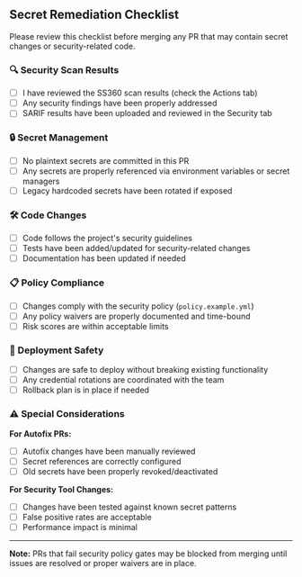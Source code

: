 ## Secret Remediation Checklist

Please review this checklist before merging any PR that may contain secret changes or security-related code.

### 🔍 Security Scan Results
- [ ] I have reviewed the SS360 scan results (check the Actions tab)
- [ ] Any security findings have been properly addressed
- [ ] SARIF results have been uploaded and reviewed in the Security tab

### 🔒 Secret Management
- [ ] No plaintext secrets are committed in this PR
- [ ] Any secrets are properly referenced via environment variables or secret managers
- [ ] Legacy hardcoded secrets have been rotated if exposed

### 🛠️ Code Changes
- [ ] Code follows the project's security guidelines
- [ ] Tests have been added/updated for security-related changes
- [ ] Documentation has been updated if needed

### 📋 Policy Compliance
- [ ] Changes comply with the security policy (`policy.example.yml`)
- [ ] Any policy waivers are properly documented and time-bound
- [ ] Risk scores are within acceptable limits

### 🚀 Deployment Safety
- [ ] Changes are safe to deploy without breaking existing functionality
- [ ] Any credential rotations are coordinated with the team
- [ ] Rollback plan is in place if needed

### ⚠️ Special Considerations

**For Autofix PRs:**
- [ ] Autofix changes have been manually reviewed
- [ ] Secret references are correctly configured
- [ ] Old secrets have been properly revoked/deactivated

**For Security Tool Changes:**
- [ ] Changes have been tested against known secret patterns
- [ ] False positive rates are acceptable
- [ ] Performance impact is minimal

---

**Note:** PRs that fail security policy gates may be blocked from merging until issues are resolved or proper waivers are in place.